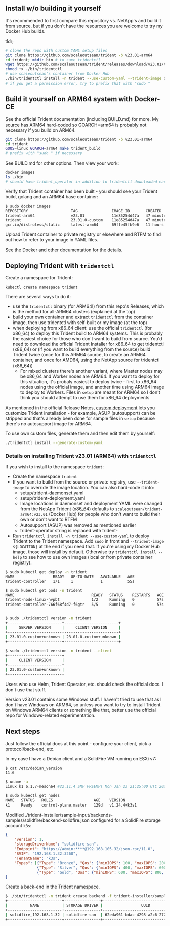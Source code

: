 ## Install w/o building it yourself

It's recommended to first compare this repository vs. NetApp's and build it from source, but if you don't have the resources you are welcome to try my Docker Hub builds.

tldr;

```sh
# clone the repo with custom YAML setup files
git clone https://github.com/scaleoutsean/trident -b v23.01-arm64
cd trident; mkdir bin # to save tridentctl
wget https://github.com/scaleoutsean/trident/releases/download/v23.01/tridentctl -O ./bin/tridentctl
chmod +x ./bin/tridentctl
# use scaleoutsean's container from Docker Hub
./bin/tridentctl install -n trident --use-custom-yaml --trident-image docker.io/scaleoutsean/trident-arm64:v23.01
# if you get a permission error, try to prefix that with "sudo "
```

## Build it yourself on ARM64 system with Docker-CE

See the official Trident documentation (including BUILD.md) for more. My source has ARM64 hard-coded so GOARCH=arm64 is probably not necessary if you build on ARM64.

```sh
git clone https://github.com/scaleoutsean/trident -b v23.01-arm64
cd trident
GOOS=linux GOARCH=arm64 make trident_build
# prefix with "sudo " if necessary
```

See BUILD.md for other options. Then view your work:

```sh
docker images
ls ./bin
# should have trident_operator in addition to tridentctl downloaded earlier
```

Verify that Trident container has been built - you should see your Trident build, golang and an ARM64 base container:

```sh
$ sudo docker images
REPOSITORY                   TAG               IMAGE ID       CREATED          SIZE
trident-arm64                v23.01            11e85254d47a   47 minutes ago   180MB
trident                      23.01.0-custom    11e85254d47a   47 minutes ago   180MB
gcr.io/distroless/static     latest-arm64      69ffe45fb9e6   11 hours ago     2.34MB
```

Upload Trident container to private registry or elsewhere and RTFM to find out how to refer to your image in YAML files. 

See the Docker and other documentation for the details.

## Deploying Trident with `tridentctl` 

Create a namespace for Trident:

```sj
kubectl create namespace trident
```

There are several ways to do it:

- use the `tridentctl` binary (for ARM64!) from this repo's Releases, which is the method for all-ARM64 clusters (explained at the top)
- build your own container and extract `tridentctl` from the container image, then use tridentctl with self-built or my image (at the top)
- when deploying from x86_64 client: use the official `tridentctl` (for x86_64) to deploy this Trident build to ARM64 systems. This is probably the easiest choice for those who don't want to build from source. You'd need to download the official Trident Installer for x86_64 to get tridentctl (x86_64) or (if you want to build everything from the source) build Trident twice (once for this ARM64 source, to create an ARM64 container, and once for AMD64, using the NetApp source for tridentctl (x86_64))
  - For mixed clusters there's another variant, where Master nodes may be x86_64 and Worker nodes are ARM64. If you want to deploy for this situation, it's probaly easiest to deploy twice - first to x86_64 nodes using the official image, and another time using ARM64 image to deploy to Workers. Files in `setup` are meant for ARM64 so I don't think you should attempt to use them for x86_64 deployments

As mentioned in the official Release Notes, [custom deployment](https://docs.netapp.com/us-en/trident/trident-get-started/kubernetes-customize-deploy-tridentctl.html) lets you customize Trident installation - for example, ASUP (autosupport) can be stripped and that's already been done for sample files in `setup` because there's no autosupport image for ARM64.

To use own custom files, generate them and then edit them by yourself:

```sh
./tridentctl install --generate-custom-yaml
```

### Details on installing Trident v23.01 (ARM64) with `tridentctl`

If you wish to install to the namespace `trident`:

- Create the namespace `trident`
- If you want to build from the source or private registry, use `--trident-image` to override the image location. You can also hard-code it into:
  - setup/trident-daemonset.yaml
  - setup/trident-deployment.yaml
  - Image locations in daemonset and deployment YAML were changed from the NetApp Trident (x86_64) defaults to `scaleoutsean/trident-arm64:v23.01` (Docker Hub) for people who don't want to build their own or don't want to RTFM
  - Autosupport (ASUP) was removed as mentioned earlier
  - trident-operator string is replaced with trident-
- Run `tridentctl install -n trident --use-custom-yaml` to deploy Trident to the Trident namespace. Add `sudo` in front and `--trident-image ${LOCATION}` at the end if you need that. If you're using my Docker Hub image, those will install by default. Otherwise try `tridentctl install --help` to see how to use own images (local or from private container registry).

```sh
$ sudo kubectl get deploy -n trident
NAME                 READY   UP-TO-DATE   AVAILABLE   AGE
trident-controller   1/1     1            1           55s

$ sudo kubectl get pods -n trident
NAME                                  READY   STATUS    RESTARTS   AGE
trident-node-linux-hvpbt              1/2     Running   0          57s
trident-controller-766f68f4d7-f6gtr   5/5     Running   0          57s


$ sudo ./tridentctl version -n trident
+------------------------+------------------------+
|     SERVER VERSION     |     CLIENT VERSION     |
+------------------------+------------------------+
| 23.01.0-custom+unknown | 23.01.0-custom+unknown |
+------------------------+------------------------+

$ sudo ./tridentctl version -n trident --client
+------------------------+
|     CLIENT VERSION     |
+------------------------+
| 23.01.0-custom+unknown |
+------------------------+
```

Users who use Helm, Trident Operator, etc. should check the official docs. I don't use that stuff.

Version v23.01 contains some Windows stuff. I haven't tried to use that as I don't have Windows on ARM64, so unless you want to try to install Trident on Windows ARM64 clients or something like that, better use the official repo for Windows-related experimentation.

## Next steps

Just follow the official docs at this point - configure your client, pick a protocol/back-end, etc.

In my case I have a Debian client and a SolidFire VM running on ESXi v7:

```sh
$ cat /etc/debian_version 
11.6

$ uname -a
Linux k1 6.1.7-meson64 #22.11.4 SMP PREEMPT Mon Jan 23 21:25:00 UTC 2023 aarch64 GNU/Linux

$ sudo kubectl get nodes
NAME   STATUS   ROLES                  AGE    VERSION
k1     Ready    control-plane,master   129d   v1.24.4+k3s1
```

Modified ./trident-installer/sample-input/backends-samples/solidfire/backend-solidfire.json configured for a SolidFire storage account `k3s`:

```json
{
    "version": 1,
    "storageDriverName": "solidfire-san",
    "Endpoint": "https://admin:****@192.168.105.32/json-rpc/11.0",
    "SVIP": "192.168.1.32:3260",
    "TenantName": "k3s",
    "Types": [{"Type": "Bronze", "Qos": {"minIOPS": 100, "maxIOPS": 200, "burstIOPS": 400}},
              {"Type": "Silver", "Qos": {"minIOPS": 400, "maxIOPS": 600, "burstIOPS": 800}},
              {"Type": "Gold", "Qos": {"minIOPS": 600, "maxIOPS": 800, "burstIOPS": 1000}}]
}
```

Create a back-end in the Trident namespace.

```sh
$ ./bin/tridentctl -n trident create backend -f trident-installer/sample-input/backends-samples/solidfire/backend-solidfire.json
+------------------------+----------------+--------------------------------------+--------+---------+
|          NAME          | STORAGE DRIVER |                 UUID                 | STATE  | VOLUMES |
+------------------------+----------------+--------------------------------------+--------+---------+
| solidfire_192.168.1.32 | solidfire-san  | 62eda961-bdac-4298-a2c6-27282e627427 | online |       0 |
+------------------------+----------------+--------------------------------------+--------+---------+
```
